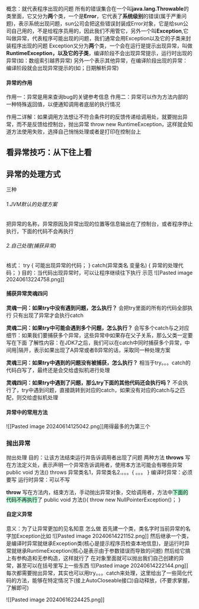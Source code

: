 概念：就代表程序出现的问题
所有的错误集合在一个叫**java.lang.Throwable**的类里面，它又分为**两**个类，一个是**Error**，它代表了**系统级别**的错误(属于严重问题)，表示系统出现问题，sun公司会把这些错误封装成Error对象，它是给sun公司自己用的，不是给程序员用的，因此我们不用管它，另外一个叫**Exception**,它叫做异常，代表程序可能出现的问题，我们通常会用Exception以及它的子类来封装程序出现的问题
Exception又分为**两**个类，一个会在运行是提示出现异常，叫做**RuntimeException，以及它的子类**，编译阶段不会出现异常提示，运行时出现的异常(如：数组索引越界异常)
另外一个表示其他异常，在编译阶段出现的异常：编译阶段就会出现异常提示的(如；日期解析异常)


#### 异常的作用
作用一：异常是用来查询bug的关键参考信息
作用二：异常可以作为方法内部的一种特殊返回值，以便通知调用者底层的执行情况

作用二详解：如果调用方法想让不符合条件时的反馈传递给调用处，就要抛出异常，而不是反馈给控制台，抛出异常 throw new RuntimeException，这样就会知道方法使用失败，选择自己悄悄处理或者是打印在控制台上
## **看异常技巧：从下往上看**


## 异常的处理方式
三种
###### 1.JVM默认的处理方案
把异常的名称，异常原因及异常出现的位置等信息输出在了控制台，或者程序停止执行，下面的代码不会再执行

###### 2.自己处理(捕获异常)
格式：
try {
可能出现异常的代码；
} catch(异常类名  变量名) {
异常的处理代码；
}
目的：当代码出现异常时，可以让程序继续往下执行
示范
![[Pasted image 20240613224758.png]]

#### 捕获异常灵魂四问
**灵魂一问：如果try中没有遇到问题，怎么执行？**
会把try里面的所有的代码全部执行
只有出现了异常才会执行catch

**灵魂二问：如果try中可能会遇到多个问题，怎么执行？**
会写多个catch与之对应
细节：如果我们要捕获多个异常，这些异常中如果存在父子关系，那么父类一定要写在下面
了解性内容：在JDK7之后，我们可以在catch中同时捕获多个异常，中间用|隔开，表示如果出现了A异常或者B异常的话，采取同一种处理方案


**灵魂三问：如果try中遇到的问题没有被捕获，怎么执行？**
相当于try。。。catch的代码白写了，最终还是会交给虚拟机进行处理


**灵魂四问：如果try中遇到了问题，那么try下面的其他代码还会执行吗？**
不会执行了，try中遇到问题，直接跳转到对应的catch，如果没有对应的catch与之匹配，则交给虚拟机处理



#### 异常中的常用方法
![[Pasted image 20240614125042.png]]用得最多的为第三个


### 抛出异常
抛出处理
目的：让该方法结束运行并告诉调用者出现了问题
两种方法
**throws**
写在方法定义处，表示声明一个异常告诉调用者，使用本方法可能会有哪些异常
public void 方法() throws 异常类名1，异常类名2.。。。{
。。。
}
编译时异常：必须要写
运行时异常：可以不写


**throw**
写在方法内，结束方法，手动抛出异常对象，交给调用者，方法中<span style="background:#affad1">下面的代码不再执行</span>了
public void 方法(){
throw new NullPointerException()；
}


#### 自定义异常
意义：为了让异常更加的见名知意
怎么做
首先建一个类，类名字时当前异常的名字加Exception比如
![[Pasted image 20240614221152.png]]
然后继承一个类，是编译时异常就继承Exception类(核心是提示程序员检查本地信息)，是运行时异常就继承RuntimeException(核心是表示由于参数错误而导致的问题)
然后给它搞上有参构造和无参构造，这样就行了
在对象里面就可以抛出我们自己创建的异常，甚至可以在括号里写上一些东西
![[Pasted image 20240614222144.png]]
每次都需要抛出异常，其实也可以用try。。。catch来处理，这里给出了一些简化代码的方法，能够在特定情况下(接上AutoCloseable接口)自动释放，(不要求掌握，了解即可)

![[Pasted image 20240616224425.png]]